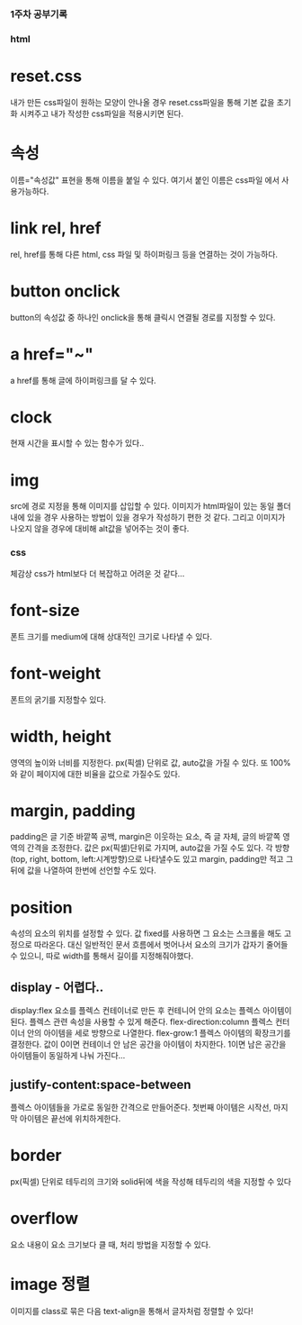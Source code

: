 ### 1주차 공부기록

### html

# reset.css

내가 만든 css파일이 원하는 모양이 안나올 경우 reset.css파일을 통해 기본 값을 초기화 시켜주고 내가 작성한 css파일을 적용시키면 된다.

# 속성

이름="속성값" 표현을 통해 이름을 붙일 수 있다. 여기서 붙인 이름은 css파일 에서 사용가능하다.

# link rel, href

rel, href를 통해 다른 html, css 파일 및 하이퍼링크 등을 연결하는 것이 가능하다.

# button onclick

button의 속성값 중 하나인 onclick을 통해 클릭시 연결될 경로를 지정할 수 있다.

# a href="~"

a href를 통해 글에 하이퍼링크를 달 수 있다.

# clock

현재 시간을 표시할 수 있는 함수가 있다..

# img

src에 경로 지정을 통해 이미지를 삽입할 수 있다. 이미지가 html파일이 있는 동일 폴더 내에 있을 경우 사용하는 방법이 있을 경우가 작성하기 편한 것 같다. 그리고 이미지가 나오지 않을 경우에 대비해 alt값을 넣어주는 것이 좋다.

### css

체감상 css가 html보다 더 복잡하고 어려운 것 같다...

# font-size

폰트 크기를 medium에 대해 상대적인 크기로 나타낼 수 있다.

# font-weight

폰트의 굵기를 지정할수 있다.

# width, height

영역의 높이와 너비를 지정한다. px(픽셀) 단위로 값, auto값을 가질 수 있다. 또 100%와 같이 페이지에 대한 비율을 값으로 가질수도 있다.

# margin, padding

padding은 글 기준 바깥쪽 공백, margin은 이웃하는 요소, 즉 글 자체, 글의 바깥쪽 영역의 간격을 조정한다. 값은 px(픽셀)단위로 가지며, auto값을 가질 수도 있다. 각 방향(top, right, bottom, left:시계방향)으로 나타낼수도 있고 margin, padding만 적고 그 뒤에 값을 나열하여 한번에 선언할 수도 있다.

# position

속성의 요소의 위치를 설정할 수 있다. 값 fixed를 사용하면 그 요소는 스크롤을 해도 고정으로 따라온다. 대신 일반적인 문서 흐름에서 벗어나서 요소의 크기가 갑자기 줄어들 수 있으니, 따로 width를 통해서 길이를 지정해줘야했다.

## display - 어렵다..

display:flex 요소를 플렉스 컨테이너로 만든 후 컨테니어 안의 요소는 플렉스 아이템이된다. 플렉스 관련 속성을 사용할 수 있게 해준다.
flex-direction:column 플렉스 컨터이너 안의 아이템을 세로 방향으로 나열한다.
flex-grow:1 플렉스 아이템의 확장크기를 결정한다. 값이 0이면 컨테이너 안 남은 공간을 아이템이 차지한다. 1이면 남은 공간을 아이템들이 동일하게 나눠 가진다...

## justify-content:space-between

플렉스 아이템들을 가로로 동일한 간격으로 만들어준다. 첫번째 아이템은 시작선, 마지막 아이템은 끝선에 위치하게한다.

# border

px(픽셀) 단위로 테두리의 크기와 solid뒤에 색을 작성해 테두리의 색을 지정할 수 있다

# overflow

요소 내용이 요소 크기보다 클 때, 처리 방법을 지정할 수 있다.

# image 정렬

이미지를 class로 묶은 다음 text-align을 통해서 글자처럼 정렬할 수 있다!
